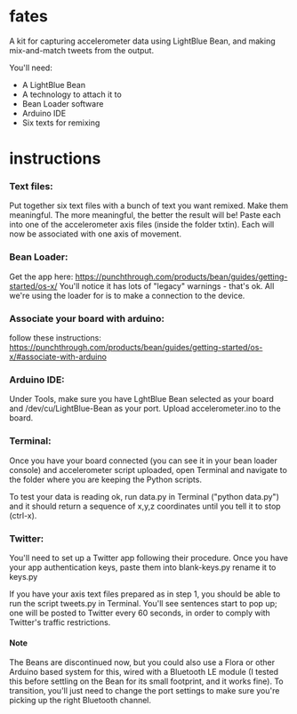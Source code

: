 # fates

A kit for capturing accelerometer data using LightBlue Bean, and making mix-and-match tweets from the output.

You'll need:

* A LightBlue Bean
* A technology to attach it to
* Bean Loader software
* Arduino IDE
* Six texts for remixing

# instructions

### Text files:
Put together six text files with a bunch of text you want remixed. Make them meaningful. The more meaningful, the better the result will be! Paste each into one of the accelerometer axis files (inside the folder txtin). Each will now be associated with one axis of movement.

### Bean Loader:
Get the app here: https://punchthrough.com/products/bean/guides/getting-started/os-x/
You'll notice it has  lots of "legacy" warnings - that's ok. All we're using the loader for is to make a connection to the device.

### Associate your board with arduino: 
follow these instructions:
https://punchthrough.com/products/bean/guides/getting-started/os-x/#associate-with-arduino

### Arduino IDE:
Under Tools, make sure you have LghtBlue Bean selected as your board and /dev/cu/LightBlue-Bean as your port. Upload accelerometer.ino to the board.

### Terminal:
Once you have your board connected (you can see it in your bean loader console) and accelerometer script uploaded, open Terminal and navigate to the folder where you are keeping the Python scripts.

To test your data is reading ok, run data.py in Terminal ("python data.py") and it should return a sequence of x,y,z coordinates until you tell it to stop (ctrl-x).

### Twitter:

You'll need to set up a Twitter app following their procedure. Once you have your app authentication keys, paste them into blank-keys.py rename it to keys.py

If you have your axis text files prepared as in step 1, you should be able to run the script tweets.py in Terminal. You'll see sentences start to pop up; one will be posted to Twitter every 60 seconds, in order to comply with Twitter's traffic restrictions.

#### Note

The Beans are discontinued now, but you could also use a Flora or other Arduino based system for this, wired with a Bluetooth LE module (I tested this before settling on the Bean for its small footprint, and it works fine). To transition, you'll just need to change the port settings to make sure you're picking up the right Bluetooth channel.